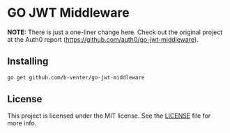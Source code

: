 # GO JWT Middleware

**NOTE:** There is just a one-liner change here. Check out the original project at the Auth0 report (https://github.com/auth0/go-jwt-middleware).

## Installing

````bash
go get github.com/b-venter/go-jwt-middleware
````

## License

This project is licensed under the MIT license. See the [LICENSE](LICENSE) file for more info.
